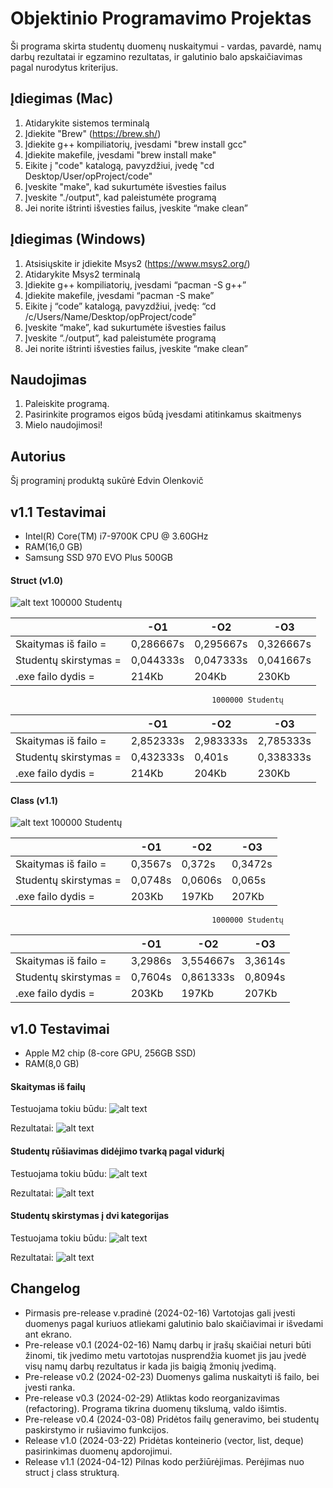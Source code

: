 
# Objektinio Programavimo Projektas
Ši programa skirta studentų duomenų nuskaitymui - vardas, pavardė, namų darbų rezultatai ir egzamino rezultatas, ir galutinio balo apskaičiavimas pagal nurodytus kriterijus.

## Įdiegimas (Mac)
1. Atidarykite sistemos terminalą
2. Įdiekite "Brew" (https://brew.sh/)
3. Įdiekite g++ kompiliatorių, įvesdami "brew install gcc"
4. Įdiekite makefile, įvesdami "brew install make"
5. Eikite į "code" katalogą, pavyzdžiui, įvedę "cd Desktop/User/opProject/code"
6. Įveskite "make", kad sukurtumėte išvesties failus
7. Įveskite "./output", kad paleistumėte programą
8. Jei norite ištrinti išvesties failus, įveskite “make clean”
## Įdiegimas (Windows)
1. Atsisiųskite ir įdiekite Msys2 (https://www.msys2.org/)
2. Atidarykite Msys2 terminalą
3. Įdiekite g++ kompiliatorių, įvesdami “pacman -S g++”
4. Įdiekite makefile, įvesdami “pacman -S make”
5. Eikite į “code” katalogą, pavyzdžiui, įvedę: “cd /c/Users/Name/Desktop/opProject/code”
6. Įveskite “make”, kad sukurtumėte išvesties failus
7. Įveskite “./output”, kad paleistumėte programą
8. Jei norite ištrinti išvesties failus, įveskite “make clean”
## Naudojimas
1. Paleiskite programą.
2. Pasirinkite programos eigos būdą įvesdami atitinkamus skaitmenys
3. Mielo naudojimosi!
## Autorius
Šį programinį produktą sukūrė Edvin Olenkovič
## v1.1 Testavimai
- Intel(R) Core(TM) i7-9700K CPU @ 3.60GHz
- RAM(16,0 GB)
- Samsung SSD 970 EVO Plus 500GB

#### Struct (v1.0)
![alt text](https://github.com/olnkv/opProjectNew/blob/v1.1/photos/v1.1/sc1.png)
                                                 100000 Studentų

|                       | -O1                           | -O2                           | -O3                           |
|-----------------------|-------------------------------|-------------------------------|-------------------------------|
| Skaitymas iš failo =  | 0,286667s                     | 0,295667s                     | 0,326667s                     |
| Studentų skirstymas = | 0,044333s                     | 0,047333s                     | 0,041667s                     |
| .exe failo dydis =    | 214Kb                         | 204Kb                         | 230Kb                         |

                                                 1000000 Studentų

|                       | -O1                           | -O2                           | -O3                           |
|-----------------------|-------------------------------|-------------------------------|-------------------------------|
| Skaitymas iš failo =  | 2,852333s                     | 2,983333s                     | 2,785333s                     |
| Studentų skirstymas = | 0,432333s                     | 0,401s                        | 0,338333s                     |
| .exe failo dydis =    | 214Kb                         | 204Kb                         | 230Kb                         |

#### Class (v1.1)
![alt text](https://github.com/olnkv/opProjectNew/blob/v1.1/photos/v1.1/sc2.png)
                                                 100000 Studentų

|                       | -O1                           | -O2                           | -O3                           |
|-----------------------|-------------------------------|-------------------------------|-------------------------------|
| Skaitymas iš failo =  | 0,3567s                       | 0,372s                        | 0,3472s                       |
| Studentų skirstymas = | 0,0748s                       | 0,0606s                       | 0,065s                        |
| .exe failo dydis =    | 203Kb                         | 197Kb                         | 207Kb                         |

                                                 1000000 Studentų

|                       | -O1                           | -O2                           | -O3                           |
|-----------------------|-------------------------------|-------------------------------|-------------------------------|
| Skaitymas iš failo =  | 3,2986s                       | 3,554667s                     | 3,3614s                       |
| Studentų skirstymas = | 0,7604s                       | 0,861333s                     | 0,8094s                       |
| .exe failo dydis =    | 203Kb                         | 197Kb                         | 207Kb                         |



## v1.0 Testavimai
- Apple M2 chip (8-core GPU, 256GB SSD)
- RAM(8,0 GB)

#### Skaitymas iš failų
Testuojama tokiu būdu:
![alt text](https://github.com/olnkv/opProjectNew/blob/v1.1/photos/v1.0/sc1.png)

Rezultatai:
![alt text](https://github.com/olnkv/opProjectNew/blob/v1.1/photos/v1.0/sc2.png)
#### Studentų rūšiavimas didėjimo tvarką pagal vidurkį
Testuojama tokiu būdu:
![alt text](https://github.com/olnkv/opProjectNew/blob/v1.1/photos/v1.0/sc3.png)

Rezultatai:
![alt text](https://github.com/olnkv/opProjectNew/blob/v1.1/photos/v1.0/sc4.png)
#### Studentų skirstymas į dvi kategorijas
Testuojama tokiu būdu:
![alt text](https://github.com/olnkv/opProjectNew/blob/v1.1/photos/v1.0/sc5.png)

Rezultatai:
![alt text](https://github.com/olnkv/opProjectNew/blob/v1.1/photos/v1.0/sc6.png)
## Changelog
- Pirmasis pre-release v.pradinė (2024-02-16)
Vartotojas gali įvesti duomenys pagal kuriuos atliekami galutinio balo skaičiavimai ir išvedami ant ekrano.
- Pre-release v0.1 (2024-02-16)
Namų darbų ir įrašų skaičiai neturi būti žinomi, tik įvedimo metu vartotojas nusprendžia kuomet jis jau įvedė visų namų darbų rezultatus ir kada jis baigią žmonių įvedimą.
- Pre-release v0.2 (2024-02-23)
Duomenys galima nuskaityti iš failo, bei įvesti ranka.
- Pre-release v0.3 (2024-02-29)
Atliktas kodo reorganizavimas (refactoring). Programa tikrina duomenų tikslumą, valdo išimtis.
- Pre-release v0.4 (2024-03-08)
Pridėtos failų generavimo, bei studentų paskirstymo ir rušiavimo funkcijos.
- Release v1.0 (2024-03-22)
Pridėtas konteinerio (vector, list, deque) pasirinkimas duomenų apdorojimui.
- Release v1.1 (2024-04-12)
Pilnas kodo peržiūrėjimas. Perėjimas nuo struct į class strukturą.